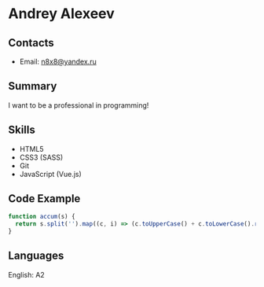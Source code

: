 # Andrey Alexeev
## Contacts
* Email: n8x8@yandex.ru

## Summary 
I want to be a professional in programming!

## Skills
* HTML5
* CSS3 (SASS)
* Git
* JavaScript (Vue.js)

## Code Example
```js
function accum(s) {
  return s.split('').map((c, i) => (c.toUpperCase() + c.toLowerCase().repeat(i))).join('-');
}
```

## Languages
English: A2
